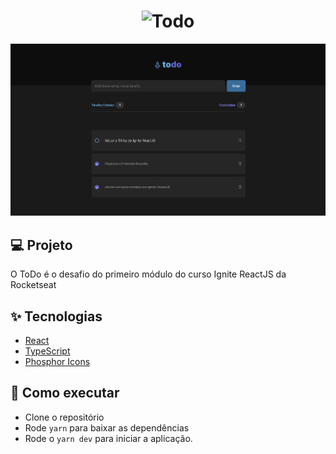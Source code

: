<h1 align="center">
  <img alt="Todo" title="ToDo" src="src/assets/logo.svg" width="180px" />
</h1>

<img src=".github/preview.png" />

## 💻 Projeto

O ToDo é o desafio do primeiro módulo do curso Ignite ReactJS da Rocketseat

## ✨ Tecnologias

- [React](https://pt-br.reactjs.org/)
- [TypeScript](https://www.typescriptlang.org/)
- [Phosphor Icons](https://phosphoricons.com/)

## 🚀 Como executar

- Clone o repositório
- Rode `yarn` para baixar as dependências
- Rode o `yarn dev` para iniciar a aplicação.